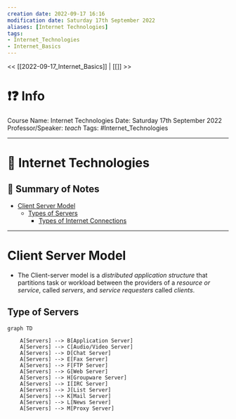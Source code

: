 ```yaml
---
creation date: 2022-09-17 16:16
modification date: Saturday 17th September 2022
aliases: [Internet Technologies] 
tags: 
- Internet_Technologies
- Internet_Basics
---
```


<< [[2022-09-17_Internet_Basics]] | [[]] >>

# ❗❓ Info
Course Name: Internet Technologies
Date: Saturday 17th September 2022
Professor/Speaker: *teach*
Tags: #Internet_Technologies 

---
# 📑 Internet Technologies

## 📃 Summary of Notes
- [Client Server Model](#Client-Server-Model)
	- [Types of Servers](#Type-of-Servers)
		- [Types of Internet Connections](#types-of-internet-connections)
---
# **Client Server Model**
- The Client-server model is a *distributed application structure* that partitions task or workload between the providers of a *resource or service*, called *servers*, and *service requesters* called *clients*.

## **Type of Servers**

```mermaid
graph TD

    A[Servers] --> B[Application Server]
    A[Servers] --> C[Audio/Video Server]
    A[Servers] --> D[Chat Server]
    A[Servers] --> E[Fax Server]
    A[Servers] --> F[FTP Server]
    A[Servers] --> G[Web Server]
    A[Servers] --> H[Groupware Server]
    A[Servers] --> I[IRC Server]
    A[Servers] --> J[List Server]
    A[Servers] --> K[Mail Server]
    A[Servers] --> L[News Server]
    A[Servers] --> M[Proxy Server]
```
